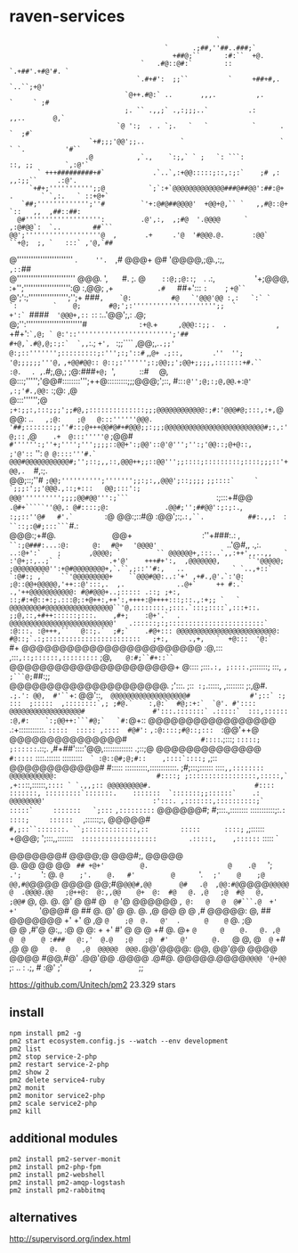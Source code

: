 # raven-services

                                                                                                           
                                                                                                           
                                                                                                           
                                                        `                                                  
                                           `      .;##,''##..###;`                                         
                                             +##@;``      :#:``  +@.                                       
                                     `   .#@::@#:`        ::     `.+##'.+#@'#. `                           
                                    `.#+#':  ;;``          `     +##+#,.  `..``;+@'                        
                                 `@++.#@:` ..       ,,,.          ,.      `     ` ;#                       
                                 ;. `` .,,;` .,:;;;..`          .:       ,,..       @,`                    
                               `@ ':;  . . `;.   `   `           `      .          `  ;#`                  
                        `+#;;;'@@';;..         `                        ` ` `.          '#``               
                       .@           ,`.,    `:;,` ` ;   `: ```:           ::, ;;        `,:@'`             
           ` +++#########+#`            .`..`,:+@@:::::;::,:;:`    ;# ,:       ,,:;;``     .:@'.           
         `+#+;''''''''''';;@           `;`:+`@@@@@@@@@@@@@###@##@@':##:@+ .       ` `,:.   ` ::+@+`        
       `##;''''''''''''';''#         `'+:@#@##@@@@'  +@@+@,`` `   ,,#@::@+       `::   ,,  ,##::##:        
      @#''''''''''''''''''':         .@',:,  ,;#@  '.@@@@      `       ,:@#@@`:  `..        ##```          
    @@';'''''''''''''''''''@  ,       .+     .'@  '#@@@.@.       :@@` ``+@;  ;, `   :::` ,'@,`##           
   @''''''''''''''''''''''''  .  `     ''.   `,#  @@@+  @#      '@@@@,;@.,:;,`              ,::`##         
  @'''''''''''''''''''''''''  @@@.     ',`   ` #.  ;.   @`    ::@;;@::`;`  `. .:,``          ``'+;@@@,     
 :+'';'''''''''''''''''''':@   :,@@;    ,+`            .#    `##+':::    `:` `    `;            `+@`` `    
 @';':;''''''''''''''''';'';+  ###``,    `@:          #@   `'@@@'@@ :,:   `:` `    `:         `    @;      
#@;';:''''''''''''''''''''';;  `           +':` ``####`   '@@@+,:: `  ``:``:          :..'@@';,:    .@;    
@;'':''''''''''''''''''''''''#`             :+@`.+`     ,@@@::;;` . ` `  `.            `   , +#+':`` `,@; `
@:'::'''''''''''''''''''''''';'##             #+@,`.#@,@;:;:`  `,, ``:.;   `+',`   ` `:;;````   ,@@;,.`.;;'
@:;::''''''';:::::::::;:''';:;'::#`            ,,`@+ .;::,       `      .`''  ''; '@;;;;;;'''@,` `,+@@#@@::
@::;:'''''';:;@@;;';@@+;;;;,:::::::+#.``         :@.` `  . ,`.#;,@,; ;@:###`+@; `',``      ``::# `  `@,    
@:::;''''';'@@#::::::::''';++@:::::::::;;;@@@;';::,  #::`:@'';@;:;@,@@`.+:`@'  ,:;'#.,@@:`    :;@:    ,@   
@:::'''''';@  `;+:;;:,:::;;;';;#@,;::::::::::::::;;;@@@@@@@@@@@@:;#:'@@@#@;:::,:+,`@@@:  ..`   ,;@:    ;@  
@:::''''''@@@.    '##;:::::::;;''#::;@+++@@#@#+#@@@;;:;;;@@@@@@@@@@@@@@@@@@@@@@@@@#;:,:'@;::`    ,@`    .+ 
@:::'''''@` ;@@#       `#'''''':;''+;'''';''';;;;::@@+':;@@'::@'@''';'':;'@@::;@+@::,     ;'@'::` '':   ``@
@::::'''#.`    @@@#@@@@@@@@@@@#;'';::;,,::,@@@++;;::@@''';;::::;:::::::::;::::;;;::'+@@,.`` ` `    #,:;.   
@@;::;''#        `;@@;'''''''''';''''''';;:;:,,@@@';::;;;;`        ``;;::::`     `  `;;;:';;'@@@.,::;+:::  
@@;:::':;            @@@'''''''''';;;;@@#@@''':;```                      ``:;:::+#@@       `.@#+`````''@@,:
@#::::;@:              .@@#;'';##@@':;:;:.`,`        `                       ``:;;::''@#   #'.`        ``:@
@@:;::#@                  :@@';:;.`:,``.           ##:.,,:  `:`                  ``::;:@#;:::``` `#.:      
@@@:;+#@.  `             `   @@+ ``                 ``:''+###:.:   ,`                  ``:;@###:...:@:     
@:   ` `#@+  `             ` '@@@@'                  `      ..'@#,, .,:.                     ```..:@+':`   
;       ,@@@@; `         `` @@@@@@+,:::..`,,:++',,..,,   `      :'@+;:,..;` `            .+'@'    +++#+':, 
        ,@@@@@@@,       ``'@@@@@; ;@@@@@@@@@'':+@#@@@@@@@@+,`.``,;::''#:,   ..            ` `..,+::` `:@#:;
,`    ``'@@@@@@@@@+    ``@@@#@@:..:'+' ,+#.,@'.`:'@: ;@::@@+@@@@@,'++::@':::,.  ,.             ..@+`     ++
#:.` .,'++@@@@@@@@@@@: #@#@@@+..;::::: .::; ;+:, ::;#:+@::+:;.:::@;:+@++:,++':,++++:@++++:::;::.,:+;; `   `
@@@@@@@@#@@@@@@@@@@@@@@@@@``'@,::::::::.;:::.`:::;::::`,:::+::. ;;@,::,+#++::::::;:::.    ,#+;    :@+'.`  .
@@@@@@@@@@@@@@@@@@@@@@@@@@'   .::::::;:;::::::::::::::::::::::::` :@:::. :@+++,``   @::;.`  ;#;`    .#@+:::
@@@@@@@@@@@@@@@@@@@@@@@@@:     #@::;`.:;::::::::::::::::::::::::   ;+:,     .,+,   `  +@:::  '@:`   ```  #+
@@@@@@@@@@@@@@@@@@@@@@@@        :@,::: ,:::`,::;::::::,:::::::::`  ;@,             `    @:#;``#+::``     ` 
@@@@@@@@@@@@@@@@@@@@@@+           @:::: ;:::`.:, ;::::.`;:::::::;   :::,          `, `  `;```@;`##:;;      
@@@@@@@@@@@@@@@@@@@@@.            ;':::. ;::` :;`.:::::, ,::::::::  ;:,@#.`   .;.': @@,  #'`` `+: @@'::,`` 
@@@@@@@@@@@@@@@@@@@#               #';::` :; :::  ;:::::  ,::::::::`,; ;#@.`    :,@:`  #@;:+:`  `@'. #'::::
@@@@@@@@@@@@@@@@@@#                 #':::.:::::::` .:::::`  :::,:::::: :@,#:    `:;@@++:```#@;`   `#:``@+::
@@@@@@@@@@@@@@@@@                  .:+:::::::::::. `:::::  ::::: ,::::  #@#':`  `,:@::::;#@::;:::  `:@@'++@
@@@@@@@@@@@@@@@#  `                  #::::`.;:::; `:::::; ;::::::`.::;. ,#+##'::::'@@,:::::::::::::  .;::;@
@@@@@@@@@@@@@@`                      #:::::` ::::.::::::  :::::::::``  ` :@::@#;@;#::    ,::::`::::;`` ,;::
@@@@@@@@@@@@#                        #:::::  ::::::::::,::::::::::::.     ;#;:::;::::::    ::::``,,::::::::
@@@@@@@@@@@:                         #::::; ;:::::::::::::::::,:::::,`     ,+::``::,::::::,``:::: ` `.,,;::
@@@@@@@@@#.                          #::::  :::::::, :::::::::`:::::::.    :::::::  `:::::::;;::::::`    .:
@@@@@@@@'                           :':::. ,:::::::,::::::::::;` :::::`     :::::::   `;:::`` `,:::::::::` 
@@@@@@#;                            #;:::.,::::::::  :::::::::::;:.`:        ::::;     ::::::  ` ,::::::;:,
@@@@@#`                            #,;::``:::::::. ``;:::::::::::::,::        :::::      ::::;`    ,;::::::
+@@@;                             ';:::,,:::::::`  :::::::::::::::::::        .:::::,    ,::::::`     :::::
                                  `                                                                        
                                                                                                           
                                                                                                           
  @@@@@@@#                                           @@@@;@            @@@#;,       @@@@@                  
    @.   @@                                         @@   @@        `  ## +@+'         @.                   
    @    .@    `';        `     .';      `':        @.   `@    ;'.    @.   #'         @      `'.  `   ;'   
    @    ;@   @@,#@ `@@@@ @@@@ @@;#@` @@@#,@@       @#   .@  ,@@:#@ `@@@@`@@@@@       @  .@@@@.@@   ;@++@: 
    @:,,@@    @+  @:  #@   @. ,@   ;@  #@   @,      ;@@#`    @,   @.  @.   @'         @    @#   @`  @`  '@ 
    @@@@@@    ,`  @:   @   @  @#```.@  +'   +'      ` '@@@#  @    ##  @.   @'         @    @.   @. ,@   @@ 
    @    @ ,# @@@@@:   @, ##  @@@@@@@  +'   +'      @    ,@ `@    ;@  @.   @'  .      @    @`   @. ;@      
    @    @ ,#'@   @:,, :@ @   @:    +  +'   #'      @     @  @    +#  @.   @+ `@      @    @.   @. ,@    @ 
    @    @ :###   @:,'  @.@   ;@   ;@  #'   @'      @.   `@  @,   @`  @`   +# ,@      @    @`   @.  @   ,@ 
  @@@@@  @@@.`@@'@@@@:  @@,    @@'@@  @@@@ @@@@     #@@,#@'  .@@'@@ .@@@@  .@#@.    @@@@@.@@@@`@@@@ '@+@@` 
  `           `;:  ..    :      .;,                 # :@'      ;'`      `   `,`     `   ` `       `   ;;   
                                                                                                           
                                                                                                           
                                                                                                           


https://github.com/Unitech/pm2 23.329 stars

## install
```
npm install pm2 -g
pm2 start ecosystem.config.js --watch --env development
pm2 list
pm2 stop service-2-php
pm2 restart service-2-php
pm2 show 2
pm2 delete service4-ruby
pm2 monit
pm2 monitor service2-php
pm2 scale service2-php
pm2 kill
```

## additional modules
```
pm2 install pm2-server-monit
pm2 install pm2-php-fpm
pm2 install pm2-webshell
pm2 install pm2-amqp-logstash
pm2 install pm2-rabbitmq
```

## alternatives
http://supervisord.org/index.html
